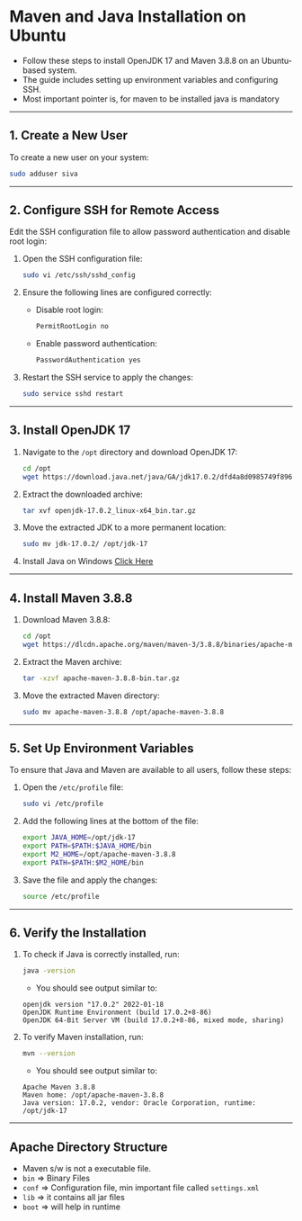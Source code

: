 
# Maven and Java Installation on Ubuntu

* Follow these steps to install OpenJDK 17 and Maven 3.8.8 on an Ubuntu-based system. 
* The guide includes setting up environment variables and configuring SSH.
* Most important pointer is, for maven to be installed java is mandatory
---

## 1. Create a New User

To create a new user on your system:

```bash
sudo adduser siva
```

---

## 2. Configure SSH for Remote Access

Edit the SSH configuration file to allow password authentication and disable root login:

1. Open the SSH configuration file:
   ```bash
   sudo vi /etc/ssh/sshd_config
   ```

2. Ensure the following lines are configured correctly:
   - Disable root login:
     ```bash
     PermitRootLogin no
     ```
   - Enable password authentication:
     ```bash
     PasswordAuthentication yes
     ```

3. Restart the SSH service to apply the changes:
   ```bash
   sudo service sshd restart
   ```

---

## 3. Install OpenJDK 17

1. Navigate to the `/opt` directory and download OpenJDK 17:
   ```bash
   cd /opt
   wget https://download.java.net/java/GA/jdk17.0.2/dfd4a8d0985749f896bed50d7138ee7f/8/GPL/openjdk-17.0.2_linux-x64_bin.tar.gz
   ```

2. Extract the downloaded archive:
   ```bash
   tar xvf openjdk-17.0.2_linux-x64_bin.tar.gz
   ```

3. Move the extracted JDK to a more permanent location:
   ```bash
   sudo mv jdk-17.0.2/ /opt/jdk-17
   ```
4. Install Java on Windows [Click Here](https://www.java.com/download/ie_manual.jsp)

---

## 4. Install Maven 3.8.8

1. Download Maven 3.8.8:
   ```bash
   cd /opt
   wget https://dlcdn.apache.org/maven/maven-3/3.8.8/binaries/apache-maven-3.8.8-bin.tar.gz
   ```

2. Extract the Maven archive:
   ```bash
   tar -xzvf apache-maven-3.8.8-bin.tar.gz
   ```

3. Move the extracted Maven directory:
   ```bash
   sudo mv apache-maven-3.8.8 /opt/apache-maven-3.8.8
   ```

---

## 5. Set Up Environment Variables

To ensure that Java and Maven are available to all users, follow these steps:

1. Open the `/etc/profile` file:
   ```bash
   sudo vi /etc/profile
   ```

2. Add the following lines at the bottom of the file:
   ```bash
   export JAVA_HOME=/opt/jdk-17
   export PATH=$PATH:$JAVA_HOME/bin
   export M2_HOME=/opt/apache-maven-3.8.8
   export PATH=$PATH:$M2_HOME/bin
   ```

3. Save the file and apply the changes:
   ```bash
   source /etc/profile
   ```

---

## 6. Verify the Installation

1. To check if Java is correctly installed, run:
   ```bash
   java -version
   ```

   - You should see output similar to:
   ```
   openjdk version "17.0.2" 2022-01-18
   OpenJDK Runtime Environment (build 17.0.2+8-86)
   OpenJDK 64-Bit Server VM (build 17.0.2+8-86, mixed mode, sharing)
   ```

2. To verify Maven installation, run:
   ```bash
   mvn --version
   ```

   - You should see output similar to:
   ```
   Apache Maven 3.8.8
   Maven home: /opt/apache-maven-3.8.8
   Java version: 17.0.2, vendor: Oracle Corporation, runtime: /opt/jdk-17
   ```

---

## Apache Directory Structure 
* Maven s/w is not a executable file. 
* `bin` => Binary Files 
* `conf` => Configuration file, min important file called `settings.xml`
* `lib` => it contains all jar files
* `boot` => will help in runtime